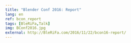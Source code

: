 ```yaml
---
title: "Blender Conf 2016: Report"
lang: en
ref: bcon_report
tags: [BleRiFa,Talk]
img: BConf2016.jpg
external: http://BleRiFa.com/2016/11/22/bcon16-report/
---
```

